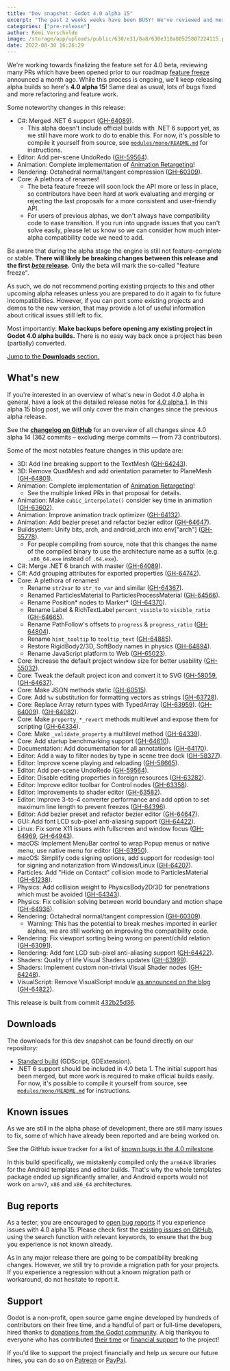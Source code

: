 ```yaml
---
title: "Dev snapshot: Godot 4.0 alpha 15"
excerpt: "The past 2 weeks weeks have been BUSY! We've reviewed and merged a ton of Pull Requests to prepare for the imminent 4.0 beta release and make sure that we're as feature-complete as possible."
categories: ["pre-release"]
author: Rémi Verschelde
image: /storage/app/uploads/public/630/e31/8a8/630e318a80525807224115.png
date: 2022-08-30 16:26:29
---
```


We're working towards finalizing the feature set for 4.0 beta, reviewing many PRs which have been opened prior to our roadmap [feature freeze](/article/godot-4-0-development-enters-feature-freeze) announced a month ago. While this process is ongoing, we'll keep releasing alpha builds so here's **4.0 alpha 15**! Same deal as usual, lots of bugs fixed and more refactoring and feature work.

Some noteworthy changes in this release:

- C#: Merged .NET 6 support ([GH-64089](https://github.com/godotengine/godot/pull/64089)).
  * This alpha doesn't include official builds with .NET 6 support yet, as we still have more work to do to enable this. For now, it's possible to compile it yourself from source, see [`modules/mono/README.md`](https://github.com/godotengine/godot/blob/master/modules/mono/README.md) for instructions.
- Editor: Add per-scene UndoRedo ([GH-59564](https://github.com/godotengine/godot/pull/59564)).
- Animation: Complete implementation of [Animation Retargeting](https://github.com/godotengine/godot-proposals/issues/4510)!
- Rendering: Octahedral normal/tangent compression ([GH-60309](https://github.com/godotengine/godot/pull/60309)).
- Core: A plethora of renames!
  * The beta feature freeze will soon lock the API more or less in place, so contributors have been hard at work evaluating and merging or rejecting the last proposals for a more consistent and user-friendly API.
  * For users of previous alphas, we don't always have compatibility code to ease transition. If you run into upgrade issues that you can't solve easily, please let us know so we can consider how much inter-alpha compatibility code we need to add.

Be aware that during the alpha stage the engine is still not feature-complete or stable. **There will likely be breaking changes between this release and the first [*beta* release](https://en.wikipedia.org/wiki/Software_release_life_cycle#Beta).** Only the beta will mark the so-called "feature freeze".

As such, we do not recommend porting existing projects to this and other upcoming alpha releases unless you are prepared to do it again to fix future incompatibilities. However, if you can port some existing projects and demos to the new version, that may provide a lot of useful information about critical issues still left to fix.

Most importantly: **Make backups before opening any existing project in Godot 4.0 alpha builds.** There is no easy way back once a project has been (partially) converted.

[Jump to the **Downloads** section.](#downloads)

## What's new

If you're interested in an overview of what's new in Godot 4.0 alpha in general, have a look at the detailed release notes for [4.0 alpha 1](/article/dev-snapshot-godot-4-0-alpha-1). In this alpha 15 blog post, we will only cover the main changes since the previous alpha release.

See the [**changelog on GitHub**](https://github.com/godotengine/godot/compare/106b6805018649b13da9e9508e80611f62ed660a...432b25d3649319517827dbf7bc275e81e0a2b92e) for an overview of all changes since 4.0 alpha 14 (362 commits – excluding merge commits ― from 73 contributors).

Some of the most notables feature changes in this update are:

- 3D: Add line breaking support to the TextMesh ([GH-64243](https://github.com/godotengine/godot/pull/64243)).
- 3D: Remove QuadMesh and add orientation parameter to PlaneMesh ([GH-64801](https://github.com/godotengine/godot/pull/64801)).
- Animation: Complete implementation of [Animation Retargeting](https://github.com/godotengine/godot-proposals/issues/4510)!
  * See the multiple linked PRs in that proposal for details.
- Animation: Make `cubic_interpolate()` consider key time in animation ([GH-63602](https://github.com/godotengine/godot/pull/63602)).
- Animation: Improve animation track optimizer ([GH-64132](https://github.com/godotengine/godot/pull/64132)).
- Animation: Add bezier preset and refactor bezier editor ([GH-64647](https://github.com/godotengine/godot/pull/64647)).
- Buildsystem: Unify bits, arch, and android_arch into env["arch"] ([GH-55778](https://github.com/godotengine/godot/pull/55778)).
  * For people compiling from source, note that this changes the name of the compiled binary to use the architecture name as a suffix (e.g. `.x86_64.exe` instead of `.64.exe`).
- C#: Merge .NET 6 branch with master ([GH-64089](https://github.com/godotengine/godot/pull/64089)).
- C#: Add grouping attributes for exported properties ([GH-64742](https://github.com/godotengine/godot/pull/64742)).
- Core: A plethora of renames!
  * Rename `str2var` to `str_to_var` and similar ([GH-64367](https://github.com/godotengine/godot/pull/64367)).
  * Renamed ParticlesMaterial to ParticlesProcessMaterial ([GH-64566](https://github.com/godotengine/godot/pull/64566)).
  * Rename Position\* nodes to Marker\* ([GH-64370](https://github.com/godotengine/godot/pull/64370)).
  * Rename Label & RichTextLabel `percent_visible` to `visible_ratio` ([GH-64665](https://github.com/godotengine/godot/pull/64665)).
  * Rename PathFollow's offsets to `progress` & `progress_ratio` ([GH-64804](https://github.com/godotengine/godot/pull/64804)).
  * Rename `hint_tooltip` to `tooltip_text` ([GH-64885](https://github.com/godotengine/godot/pull/64885)).
  * Restore RigidBody2/3D, SoftBody names in physics ([GH-64894](https://github.com/godotengine/godot/pull/64894)).
  * Rename JavaScript platform to Web ([GH-65023](https://github.com/godotengine/godot/pull/65023)).
- Core: Increase the default project window size for better usability ([GH-55032](https://github.com/godotengine/godot/pull/55032)).
- Core: Tweak the default project icon and convert it to SVG ([GH-58059](https://github.com/godotengine/godot/pull/58059), ([GH-64637](https://github.com/godotengine/godot/pull/64637)).
- Core: Make JSON methods static ([GH-60515](https://github.com/godotengine/godot/pull/60515)).
- Core: Add `%v` substitution for formatting vectors as strings ([GH-63728](https://github.com/godotengine/godot/pull/63728)).
- Core: Replace Array return types with TypedArray ([GH-63959](https://github.com/godotengine/godot/pull/63959)). ([GH-64009](https://github.com/godotengine/godot/pull/64009)). ([GH-64082](https://github.com/godotengine/godot/pull/64082)).
- Core: Make `property_*_revert` methods multilevel and expose them for scripting ([GH-64334](https://github.com/godotengine/godot/pull/64334)).
- Core: Make `_validate_property` a multilevel method ([GH-64339](https://github.com/godotengine/godot/pull/64339)).
- Core: Add startup benchmarking support ([GH-64610](https://github.com/godotengine/godot/pull/64610)).
- Documentation: Add documentation for all annotations ([GH-64170](https://github.com/godotengine/godot/pull/64170)).
- Editor: Add a way to filter nodes by type in scene tree dock ([GH-58377](https://github.com/godotengine/godot/pull/58377)).
- Editor: Improve scene playing and reloading ([GH-58665](https://github.com/godotengine/godot/pull/58665)).
- Editor: Add per-scene UndoRedo ([GH-59564](https://github.com/godotengine/godot/pull/59564)).
- Editor: Disable editing properties in foreign resources ([GH-63282](https://github.com/godotengine/godot/pull/63282)).
- Editor: Improve editor toolbar for Control nodes ([GH-63358](https://github.com/godotengine/godot/pull/63358)).
- Editor: Improvements to shader editor ([GH-63582](https://github.com/godotengine/godot/pull/63582)).
- Editor: Improve 3-to-4 converter performance and add option to set maximum line length to prevent freezes ([GH-64396](https://github.com/godotengine/godot/pull/64396)).
- Editor: Add bezier preset and refactor bezier editor ([GH-64647](https://github.com/godotengine/godot/pull/64647)).
- GUI: Add font LCD sub-pixel anti-aliasing support ([GH-64422](https://github.com/godotengine/godot/pull/64422)).
- Linux: Fix some X11 issues with fullscreen and window focus ([GH-64969](https://github.com/godotengine/godot/pull/64969), [GH-64943](https://github.com/godotengine/godot/pull/64943)).
- macOS: Implement MenuBar control to wrap Popup menus or native menu, use native menu for editor ([GH-63950](https://github.com/godotengine/godot/pull/63950)).
- macOS: Simplify code signing options, add support for rcodesign tool for signing and notarization from Windows/Linux ([GH-64207](https://github.com/godotengine/godot/pull/64207)).
- Particles: Add "Hide on Contact" collision mode to ParticlesMaterial ([GH-61238](https://github.com/godotengine/godot/pull/61238)).
- Physics: Add collision weight to PhysicsBody2D/3D for penetrations which must be avoided ([GH-64343](https://github.com/godotengine/godot/pull/64343)).
- Physics: Fix collision solving between world boundary and motion shape ([GH-64936](https://github.com/godotengine/godot/pull/64936)).
- Rendering: Octahedral normal/tangent compression ([GH-60309](https://github.com/godotengine/godot/pull/60309)).
  * Warning: This has the potential to break meshes imported in earlier alphas, we are still working on improving the compatibility code.
- Rendering: Fix viewport sorting being wrong on parent/child relation ([GH-63091](https://github.com/godotengine/godot/pull/63091)).
- Rendering: Add font LCD sub-pixel anti-aliasing support ([GH-64422](https://github.com/godotengine/godot/pull/64422)).
- Shaders: Quality of life Visual Shaders updates ([GH-63999](https://github.com/godotengine/godot/pull/63999)).
- Shaders: Implement custom non-trivial Visual Shader nodes ([GH-64248](https://github.com/godotengine/godot/pull/64248)).
- VisualScript: Remove VisualScript module [as announced on the blog](https://godotengine.org/article/godot-4-will-discontinue-visual-scripting) ([GH-64822](https://github.com/godotengine/godot/pull/64822)).

This release is built from commit [432b25d36](https://github.com/godotengine/godot/commit/432b25d3649319517827dbf7bc275e81e0a2b92e).

<a id="downloads"></a>
## Downloads

The downloads for this dev snapshot can be found directly on our repository:

* [Standard build](https://downloads.tuxfamily.org/godotengine/4.0/alpha15/) (GDScript, GDExtension).
* .NET 6 support should be included in 4.0 beta 1. The initial support has been merged, but more work is required to make official builds easily. For now, it's possible to compile it yourself from source, see [`modules/mono/README.md`](https://github.com/godotengine/godot/blob/master/modules/mono/README.md) for instructions.

## Known issues

As we are still in the alpha phase of development, there are still many issues to fix, some of which have already been reported and are being worked on.

See the GitHub issue tracker for a list of [known bugs in the 4.0 milestone](https://github.com/godotengine/godot/issues?q=is%3Aissue+is%3Aopen+milestone%3A4.0+label%3Abug+).

In this build specifically, we mistakenly compiled only the `arm64v8` libraries for the Android templates and editor builds. That's why the whole templates package ended up significantly smaller, and Android exports would not work on `armv7`, `x86` and `x86_64` architectures.

## Bug reports

As a tester, you are encouraged to [open bug reports](https://github.com/godotengine/godot/issues) if you experience issues with 4.0 alpha 15. Please check first the [existing issues on GitHub](https://github.com/godotengine/godot/issues), using the search function with relevant keywords, to ensure that the bug you experience is not known already.

As in any major release there are going to be compatibility breaking changes. However, we still try to provide a migration path for your projects. If you experience a regression without a known migration path or workaround, do not hesitate to report it.

## Support

Godot is a non-profit, open source game engine developed by hundreds of contributors on their free time, and a handful of part or full-time developers, hired thanks to [donations from the Godot community](https://godotengine.org/donate). A big thankyou to everyone who has contributed [their time](https://github.com/godotengine/godot/blob/master/AUTHORS.md) or [financial support](https://github.com/godotengine/godot/blob/master/DONORS.md) to the project!

If you'd like to support the project financially and help us secure our future hires, you can do so on [Patreon](https://www.patreon.com/godotengine) or [PayPal](https://godotengine.org/donate).
